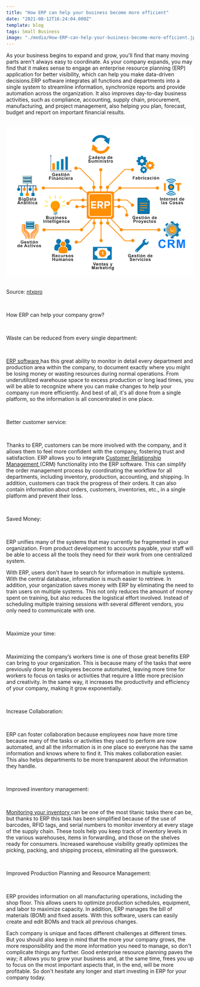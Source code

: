 ```yaml
---
title: "How ERP can help your business become more efficient"
date: "2021-08-12T16:24:04.000Z"
template: blog
tags: Small Business
image: "./media/How-ERP-can-help-your-business-become-more-efficient.jpg"
---
```


As your business begins to expand and grow, you'll find that many moving parts aren't always easy to coordinate. As your company expands, you may find that it makes sense to engage an enterprise resource planning (ERP) application for better visibility, which can help you make data-driven decisions.ERP software integrates all functions and departments into a single system to streamline information, synchronize reports and provide automation across the organization. It also improves day-to-day business activities, such as compliance, accounting, supply chain, procurement, manufacturing, and project management, also helping you plan, forecast, budget and report on important financial results.

<br>

<center>

<img src="./media/ERP-alt.jpeg">

</center>

<br>

Source: <a target="_blank" href="https://www.ntxpro.net/erp/implementar-un-erp-2/">  ntxpro </a>

<br>

<title-2>How ERP can help your company grow?</title-2>

<br>

<title-3>Waste can be reduced from every single  department:</title-3>

<br>

<a target="_blank" href="https://www.cobuildlab.com/blog/enterprise-open-source-software-erp-platforms/">  ERP software </a> has this great ability to monitor in detail every department and production area within the company, to document exactly where you might be  losing money or wasting resources during normal operations. From underutilized warehouse space to excess production or long lead times, you will be able to recognize where you can make changes to help your company run more efficiently. And best of all, it's all done from a single platform, so the information is all concentrated in one place.

<br>

<title-3>Better customer service:</title-3>

<br>

Thanks to ERP, customers can be more involved with the company, and it allows them to feel more confident with the company, fostering trust and satisfaction. ERP allows you to integrate <a target="_blank" href="https://www.cobuildlab.com/blog/custom-crm-why-and-how-to-use-it-in-your-business-in-2021/">  Customer Relationship Management </a> (CRM) functionality into the ERP software. This can simplify the order management process by coordinating the workflow for all departments, including inventory, production, accounting, and shipping. In addition, customers can track the progress of their orders. It can also contain information about orders, customers, inventories, etc., in a single platform and prevent their loss.

<br>

<title-3>Saved Money:</title-3>

<br>

ERP unifies many of the systems that may currently be fragmented in your organization. From product development to accounts payable, your staff will be able to access all the tools they need for their work from one centralized system.

With ERP, users don't have to search for information in multiple systems. With the central database, information is much easier to retrieve. In addition, your organization saves money with ERP by eliminating the need to train users on multiple systems. This not only reduces the amount of money spent on training, but also reduces the logistical effort involved. Instead of scheduling multiple training sessions with several different vendors, you only need to communicate with one.

<br>

<title-3>Maximize your time:</title-3>

<br>

Maximizing the company’s workers time is one of those great benefits ERP can bring to your organization. This is because many of the tasks that were previously done by employees become automated, leaving more time for workers to focus on tasks or activities that require a little more precision and creativity.  In the same way, it increases the productivity and efficiency of your company, making it grow exponentially. 

<br>

<title-3>Increase Collaboration:</title-3>

<br>

ERP can foster collaboration because employees now have more time because many of the tasks or activities they used to perform are now automated, and all the information is in one place so everyone has the same information and knows where to find it. This makes collaboration easier. This also helps departments to be more transparent about the information they handle.  

<br>

<title-3>Improved inventory management:</title-3>

<br>

<a target="_blank" href="https://www.cobuildlab.com/blog/Warehouse-and-Inventory-Management/">  Monitoring your inventory </a> can be one of the most titanic tasks there can be, but thanks to ERP this task has been simplified because of the use of barcodes, RFID tags, and serial numbers to monitor inventory at every stage of the supply chain. These tools help you keep track of inventory levels in the various warehouses, items in forwarding, and those on the shelves ready for consumers. Increased warehouse visibility greatly optimizes the picking, packing, and shipping process, eliminating all the guesswork.

<br>

<title-3>Improved Production Planning and Resource Management:</title-3>

<br>

ERP provides information on all manufacturing operations, including the shop floor. This allows users to optimize production schedules, equipment, and labor to maximize capacity. In addition, ERP manages the bill of materials (BOM) and fixed assets. With this software, users can easily create and edit BOMs and track all previous changes.

Each company is unique and faces different challenges at different times. But you should also keep in mind that the more your company grows, the more responsibility and the more information you need to manage, so don't complicate things any further. Good enterprise resource planning paves the way; it allows you to grow your business and, at the same time, frees you up to focus on the most important aspects that, in the end, will be more profitable. So don't hesitate any longer and start investing in ERP for your company today.
